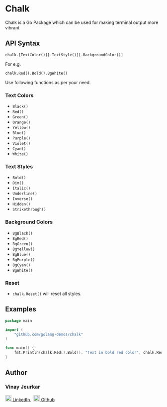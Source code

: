 # Chalk

Chalk is a Go Package which can be used for making terminal output more vibrant

## API Syntax
```
chalk.[TextColor()][.TextStyle()][.BackgroundColor()]
```

For e.g.
```
chalk.Red().Bold().BgWhite()
```

Use following functions as per your need.

### Text Colors
- `Black()`
- `Red()`
- `Green()`
- `Orange()`
- `Yellow()`
- `Blue()`
- `Purple()`
- `Violet()`
- `Cyan()`
- `White()`


### Text Styles
- `Bold()`
- `Dim()`
- `Italic()`
- `Underline()`
- `Inverse()`
- `Hidden()`
- `Strikethrough()`


### Background Colors
- `BgBlack()`
- `BgRed()`
- `BgGreen()`
- `BgYellow()`
- `BgBlue()`
- `BgPurple()`
- `BgCyan()`
- `BgWhite()`

### Reset
- `chalk.Reset()` will reset all styles.


## Examples
```go
package main

import (
	"github.com/golang-demos/chalk"
)

func main() {
	fmt.Println(chalk.Red().Bold(), "Text in bold red color", chalk.Reset())
}

```


## Author
### Vinay Jeurkar

<p>
  <a href="https://www.linkedin.com/in/vinay-jeurkar/" rel="nofollow noreferrer">
    <img src="https://content.linkedin.com/content/dam/me/business/en-us/amp/brand-site/v2/bg/LI-Bug.svg.original.svg" height="20px" alt="linkedin"> LinkedIn
  </a> &nbsp; 
  <a href="https://github.com/vinay03" rel="nofollow noreferrer">
    <img src="https://github.githubassets.com/images/modules/logos_page/Octocat.png" height="20px" alt="github"> Github
  </a>
</p>
